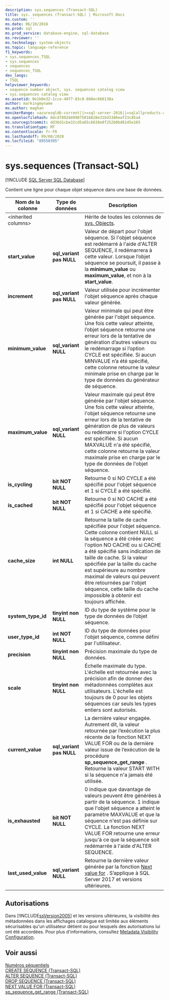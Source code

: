 ```yaml
---
description: sys.sequences (Transact-SQL)
title: sys. sequences (Transact-SQL) | Microsoft Docs
ms.custom: ''
ms.date: 06/10/2016
ms.prod: sql
ms.prod_service: database-engine, sql-database
ms.reviewer: ''
ms.technology: system-objects
ms.topic: language-reference
f1_keywords:
- sys.sequences_TSQL
- sys.sequences
- sequences
- sequences_TSQL
dev_langs:
- TSQL
helpviewer_keywords:
- sequence number object, sys. sequences catalog view
- sys.sequences catalog view
ms.assetid: 0e1b0e32-1cce-40f7-83c8-860ec660138a
author: markingmyname
ms.author: maghan
monikerRange: =azuresqldb-current||>=sql-server-2016||=sqlallproducts-allversions||>=sql-server-linux-2017||=azuresqldb-mi-current
ms.openlocfilehash: 8dcd78028499875016828e31bd3386eaf23c85a4
ms.sourcegitcommit: dd36d1cbe32cd5a65c6638e8f252b0bd8145e165
ms.translationtype: MT
ms.contentlocale: fr-FR
ms.lasthandoff: 09/08/2020
ms.locfileid: "89550395"
---
```

# <a name="syssequences-transact-sql"></a>sys.sequences (Transact-SQL)
[!INCLUDE [SQL Server SQL Database](../../includes/applies-to-version/sql-asdb.md)]

  Contient une ligne pour chaque objet séquence dans une base de données.  
  
|Nom de la colonne|Type de données|Description|  
|-----------------|---------------|-----------------|  
|\<inherited columns>||Hérite de toutes les colonnes de [sys. Objects](../../relational-databases/system-catalog-views/sys-objects-transact-sql.md).|  
|**start_value**|**sql_variant pas NULL**|Valeur de départ pour l'objet séquence. Si l'objet séquence est redémarré à l'aide d'ALTER SEQUENCE, il redémarrera à cette valeur. Lorsque l’objet séquence se poursuit, il passe à la **minimum_value** ou **maximum_value**, et non à la **start_value**.|  
|**increment**|**sql_variant pas NULL**|Valeur utilisée pour incrémenter l'objet séquence après chaque valeur générée.|  
|**minimum_value**|**sql_variant NULL**|Valeur minimale qui peut être générée par l'objet séquence. Une fois cette valeur atteinte, l’objet séquence retourne une erreur lors de la tentative de génération d’autres valeurs ou le redémarrage si l’option CYCLE est spécifiée. Si aucun MINVALUE n’a été spécifié, cette colonne retourne la valeur minimale prise en charge par le type de données du générateur de séquence.|  
|**maximum_value**|**sql_variant NULL**|Valeur maximale qui peut être générée par l'objet séquence. Une fois cette valeur atteinte, l'objet séquence retourne une erreur lors de la tentative de génération de plus de valeurs ou redémarre si l'option CYCLE est spécifiée. Si aucun MAXVALUE n'a été spécifié, cette colonne retourne la valeur maximale prise en charge par le type de données de l'objet séquence.|  
|**is_cycling**|**bit NOT NULL**|Retourne 0 si NO CYCLE a été spécifié pour l'objet séquence et 1 si CYCLE a été spécifié.|  
|**is_cached**|**bit NOT NULL**|Retourne 0 si NO CACHE a été spécifié pour l'objet séquence et 1 si CACHE a été spécifié.|  
|**cache_size**|**int NULL**|Retourne la taille de cache spécifiée pour l'objet séquence. Cette colonne contient NULL si la séquence a été créée avec l'option NO CACHE ou si CACHE a été spécifié sans indication de taille de cache. Si la valeur spécifiée par la taille du cache est supérieure au nombre maximal de valeurs qui peuvent être retournées par l'objet séquence, cette taille du cache impossible à obtenir est toujours affichée.|  
|**system_type_id**|**tinyint non NULL**|ID du type de système pour le type de données de l’objet séquence.|  
|**user_type_id**|**int NOT NULL**|ID du type de données pour l'objet séquence, comme défini par l'utilisateur.|  
|**precision**|**tinyint non NULL**|Précision maximale du type de données.|  
|**scale**|**tinyint non NULL**|Échelle maximale du type. L'échelle est retournée avec la précision afin de donner des métadonnées complètes aux utilisateurs. L'échelle est toujours de 0 pour les objets séquences car seuls les types entiers sont autorisés.|  
|**current_value**|**sql_variant pas NULL**|La dernière valeur engagée. Autrement dit, la valeur retournée par l’exécution la plus récente de la fonction NEXT VALUE FOR ou de la dernière valeur issue de l’exécution de la procédure **sp_sequence_get_range** . Retourne la valeur START WITH si la séquence n'a jamais été utilisée.|  
|**is_exhausted**|**bit NOT NULL**|0 indique que davantage de valeurs peuvent être générées à partir de la séquence. 1 indique que l'objet séquence a atteint le paramètre MAXVALUE et que la séquence n'est pas définie sur CYCLE. La fonction NEXT VALUE FOR retourne une erreur jusqu'à ce que la séquence soit redémarrée à l'aide d'ALTER SEQUENCE.|  
|**last_used_value**|**sql_variant NULL**|Retourne la dernière valeur générée par la fonction [Next value for](../../t-sql/functions/next-value-for-transact-sql.md) . S’applique à SQL Server 2017 et versions ultérieures.|  
  
## <a name="permissions"></a>Autorisations  
 Dans [!INCLUDE[ssVersion2005](../../includes/ssversion2005-md.md)] et les versions ultérieures, la visibilité des métadonnées dans les affichages catalogue est limitée aux éléments sécurisables qu'un utilisateur détient ou pour lesquels des autorisations lui ont été accordées. Pour plus d'informations, consultez [Metadata Visibility Configuration](../../relational-databases/security/metadata-visibility-configuration.md).  
  
## <a name="see-also"></a>Voir aussi  
 [Numéros séquentiels](../../relational-databases/sequence-numbers/sequence-numbers.md)   
 [CREATE SEQUENCE &#40;Transact-SQL&#41;](../../t-sql/statements/create-sequence-transact-sql.md)   
 [ALTER SEQUENCE &#40;Transact-SQL&#41;](../../t-sql/statements/alter-sequence-transact-sql.md)   
 [DROP SEQUENCE &#40;Transact-SQL&#41;](../../t-sql/statements/drop-sequence-transact-sql.md)   
 [NEXT VALUE FOR &#40;Transact-SQL&#41;](../../t-sql/functions/next-value-for-transact-sql.md)   
 [sp_sequence_get_range &#40;Transact-SQL&#41;](../../relational-databases/system-stored-procedures/sp-sequence-get-range-transact-sql.md)  
  
  
